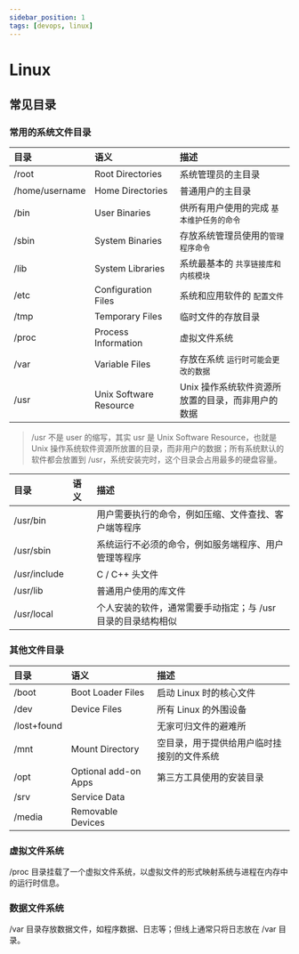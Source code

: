 ```yaml
---
sidebar_position: 1
tags: [devops, linux]
---
```


# Linux

## 常见目录

### 常用的系统文件目录

| 目录           | 语义                   | 描述                                              |
| :------------- | :--------------------- | :------------------------------------------------ |
| /root          | Root Directories       | 系统管理员的主目录                                |
| /home/username | Home Directories       | 普通用户的主目录                                  |
| /bin           | User Binaries          | 供所有用户使用的完成 `基本维护任务的命令`         |
| /sbin          | System Binaries        | 存放系统管理员使用的`管理程序命令`                |
| /lib           | System Libraries       | 系统最基本的 `共享链接库和内核模块`               |
| /etc           | Configuration Files    | 系统和应用软件的 `配置文件`                       |
| /tmp           | Temporary Files        | 临时文件的存放目录                                |
| /proc          | Process Information    | 虚拟文件系统                                      |
| /var           | Variable Files         | 存放在系统 `运行时可能会更改的数据`               |
| /usr           | Unix Software Resource | Unix 操作系统软件资源所放置的目录，而非用户的数据 |

> /usr 不是 user 的缩写，其实 usr 是 Unix Software Resource，也就是 Unix 操作系统软件资源所放置的目录，而非用户的数据；所有系统默认的软件都会放置到 /usr，系统安装完时，这个目录会占用最多的硬盘容量。

| 目录         | 语义 | 描述                                                         |
| :----------- | :--- | :----------------------------------------------------------- |
| /usr/bin     |      | 用户需要执行的命令，例如压缩、文件查找、客户端等程序         |
| /usr/sbin    |      | 系统运行不必须的命令，例如服务端程序、用户管理等程序         |
| /usr/include |      | C / C++ 头文件                                               |
| /usr/lib     |      | 普通用户使用的库文件                                         |
| /usr/local   |      | 个人安装的软件，通常需要手动指定；与 /usr 目录的目录结构相似 |

### 其他文件目录

| 目录        | 语义                 | 描述                                       |
| :---------- | :------------------- | :----------------------------------------- |
| /boot       | Boot Loader Files    | 启动 Linux 时的核心文件                    |
| /dev        | Device Files         | 所有 Linux 的外围设备                      |
| /lost+found |                      | 无家可归文件的避难所                       |
| /mnt        | Mount Directory      | 空目录，用于提供给用户临时挂接别的文件系统 |
| /opt        | Optional add-on Apps | 第三方工具使用的安装目录                   |
| /srv        | Service Data         |                                            |
| /media      | Removable Devices    |                                            |

### 虚拟文件系统

/proc 目录挂载了一个虚拟文件系统，以虚拟文件的形式映射系统与进程在内存中的运行时信息。

### 数据文件系统

/var 目录存放数据文件，如程序数据、日志等；但线上通常只将日志放在 /var 目录。
